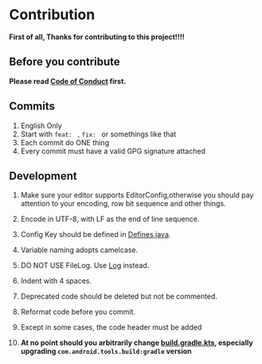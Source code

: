 # Contribution

**First of all, Thanks for contributing to this project!!!!**

## Before you contribute

**Please read [Code of Conduct](CODE_OF_CONDUCT.md) first.**

## Commits

1. English Only
2. Start with `feat: ` , `fix: ` or somethings like that
3. Each commit do ONE thing
4. Every commit must have a valid GPG signature attached

## Development

1. Make sure your editor supports EditorConfig,otherwise you should pay attention to your encoding,
   row bit sequence and other things.

2. Encode in UTF-8, with LF as the end of line sequence.

3. Config Key should be defined
   in [Defines.java](../TMessagesProj/src/main/java/xyz/nextalone/nnngram/utils/Defines.java).

4. Variable naming adopts camelcase.

5. DO NOT USE FileLog. Use [Log](../TMessagesProj/src/main/java/xyz/nextalone/nnngram/utils/Log.kt)
   instead.

6. Indent with 4 spaces.

7. Deprecated code should be deleted but not be commented.

8. Reformat code before you commit.

9. Except in some cases, the code header must be added

10. **At no point should you arbitrarily change [build.gradle.kts](../build.gradle.kts), especially
    upgrading `com.android.tools.build:gradle` version**
